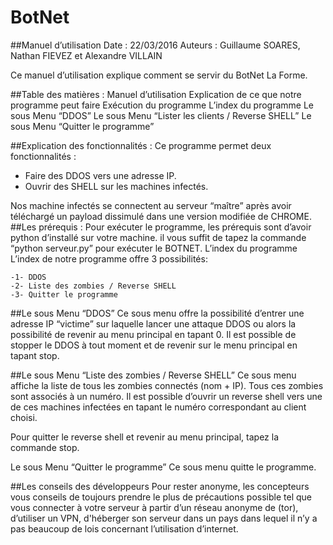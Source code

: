 # BotNet

##Manuel d’utilisation
Date : 22/03/2016
Auteurs : Guillaume SOARES, Nathan FIEVEZ et Alexandre VILLAIN

Ce manuel d’utilisation explique comment se servir du BotNet La Forme.

##Table des matières :
Manuel d’utilisation
Explication de ce que notre programme peut faire
Exécution du programme
L’index du programme
Le sous Menu “DDOS”
Le sous Menu “Lister les clients / Reverse SHELL”
Le sous Menu “Quitter le programme”

##Explication des fonctionnalités :
Ce programme permet deux fonctionnalités :
- Faire des DDOS vers une adresse IP.
- Ouvrir des SHELL sur les machines infectés. 

Nos machine infectés se connectent au serveur “maître” après avoir téléchargé un payload dissimulé dans une version modifiée de CHROME.
##Les prérequis :
Pour exécuter le programme, les prérequis sont d’avoir python d’installé sur votre machine. 
il vous suffit de tapez la commande “python serveur.py”  pour exécuter le BOTNET.
L’index du programme
L’index de notre programme offre 3 possibilités:

	-1- DDOS
	-2- Liste des zombies / Reverse SHELL
	-3- Quitter le programme

##Le sous Menu “DDOS”
Ce sous menu offre la possibilité d’entrer une adresse IP “victime” sur laquelle lancer une attaque DDOS ou alors la possibilité de revenir au menu principal en tapant 0.
Il est possible de stopper le DDOS à tout moment et de revenir sur le menu principal en tapant stop.

##Le sous Menu “Liste des zombies / Reverse SHELL”
Ce sous menu affiche la liste de tous les zombies connectés (nom + IP). 
Tous ces zombies sont associés à un numéro. 
Il est possible d’ouvrir un reverse shell vers une de ces machines infectées en tapant le numéro correspondant au client choisi.

Pour quitter le reverse shell et revenir au menu principal, tapez la commande stop.

Le sous Menu “Quitter le programme” 
Ce sous menu quitte le programme.

##Les conseils des développeurs
Pour rester anonyme, les concepteurs vous conseils de toujours prendre le plus de précautions possible tel que vous connecter à votre serveur à partir d’un réseau anonyme de (tor), d’utiliser un VPN, d'héberger son serveur dans un pays dans lequel il n’y a pas beaucoup de lois concernant l’utilisation d’internet.
